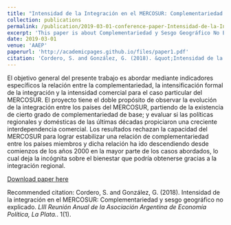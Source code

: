 ```yaml
---
title: "Intensidad de la Integración en el MERCOSUR: Complementariedad y Sesgo Geográfico No Explicado"
collection: publications
permalink: /publication/2019-03-01-conference-paper-Intensidad-de-la-Integracion-en-el-MERCOSUR-number-1
excerpt: 'This paper is about Complementariedad y Sesgo Geográfico No Explicado'
date: 2019-03-01
venue: 'AAEP'
paperurl: 'http://academicpages.github.io/files/paper1.pdf'
citation: 'Cordero, S. and González, G. (2018). &quot;Intensidad de la integración en el MERCOSUR: Complementariedad y sesgo geográfico no explicado.&quot; <i>LIII Reunión Anual de la Asociación Argentina de Economía Política, La Plata.</i>. 1(1).'
---
```

El objetivo general del presente trabajo es abordar mediante indicadores específicos la relación entre la complementariedad, la intensificación formal de la integración y la intensidad comercial para el caso particular del MERCOSUR. El proyecto tiene el doble propósito de observar la evolución de la integración entre los países del MERCOSUR, partiendo de la existencia de cierto grado de complementariedad de base; y evaluar si las políticas regionales y domésticas de las últimas décadas propiciaron una creciente interdependencia comercial. Los resultados rechazan la capacidad del MERCOSUR para lograr estabilizar una relación de complementariedad entre los países miembros y dicha relación ha ido descendiendo desde comienzos de los años 2000 en la mayor parte de los casos abordados, lo cual deja la incógnita sobre el bienestar que podría obtenerse gracias a la integración regional.

[Download paper here](http://academicpages.github.io/files/Intensidad-MERCOSUR.pdf)

Recommended citation: Cordero, S. and González, G. (2018). Intensidad de la integración en el MERCOSUR: Complementariedad y sesgo geográfico no explicado.  <i>LIII Reunión Anual de la Asociación Argentina de Economía Política, La Plata.</i>. 1(1).
